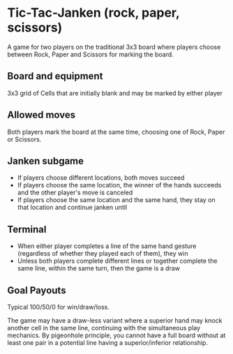# Tic-Tac-Janken (rock, paper, scissors)

A game for two players on the traditional 3x3 board where players choose
between Rock, Paper and Scissors for marking the board.

## Board and equipment

3x3 grid of Cells that are initially blank and may be marked by either
player

## Allowed moves

Both players mark the board at the same time, choosing one of Rock, Paper or
Scissors.

## Janken subgame

 * If players choose different locations, both moves succeed
 * If players choose the same location, the winner of the hands succeeds and
   the other player's move is canceled
 * If players choose the same location and the same hand, they stay on that
   location and continue janken until

## Terminal

 * When either player completes a line of the same hand gesture (regardless of
   whether they played each of them), they win
 * Unless both players complete different lines or together complete the same
   line, within the same turn, then the game is a draw

## Goal Payouts

Typical 100/50/0 for win/draw/loss.

The game may have a draw-less variant where a superior hand may knock another
cell in the same line, continuing with the simultaneous play mechanics.  By
pigeonhole principle, you cannot have a full board without at least one pair
in a potential line having a superior/inferior relationship.

